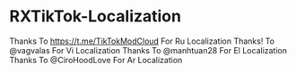 # RXTikTok-Localization

Thanks To https://t.me/TikTokModCloud For Ru Localization
Thanks! To @vagvalas For Vi Localization
Thanks To @manhtuan28 For El Localization
Thanks To @CiroHoodLove For Ar Localization
 